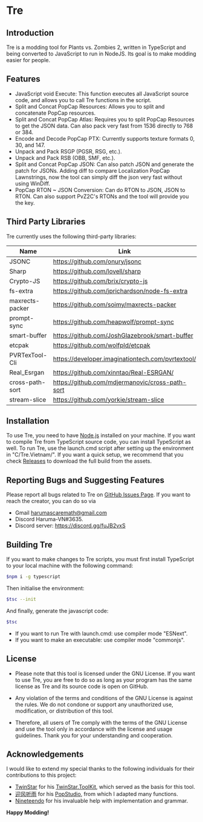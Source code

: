 # Tre
## Introduction


Tre is a modding tool for Plants vs. Zombies 2, written in TypeScript and being converted to JavaScript to run in NodeJS. Its goal is to make modding easier for people.


## Features

- JavaScript void Execute: This function executes all JavaScript source code, and allows you to call Tre functions in the script.
- Split and Concat PopCap Resources: Allows you to split and concatenate PopCap resources.
- Split and Concat PopCap Atlas: Requires you to split PopCap Resources to get the JSON data. Can also pack very fast from 1536 directly to 768 or 384.
- Encode and Decode PopCap PTX: Currently supports texture formats 0, 30, and 147.
- Unpack and Pack RSGP (PGSR, RSG, etc.).
- Unpack and Pack RSB (OBB, SMF, etc.).
- Split and Concat PopCap JSON: Can also patch JSON and generate the patch for JSONs. Adding diff to compare Localization PopCap Lawnstrings, now the tool can simply diff the json very fast without using WinDiff.
- PopCap RTON ~ JSON Conversion: Can do RTON to JSON, JSON to RTON. Can also support PvZ2C's RTONs and the tool will provide you the key.

## Third Party Libraries

Tre currently uses the following third-party libraries:

| Name | Link |
| ------ | ------ |
| JSONC | https://github.com/onury/jsonc |
| Sharp | https://github.com/lovell/sharp |
| Crypto-JS | https://github.com/brix/crypto-js |
| fs-extra | https://github.com/jprichardson/node-fs-extra|
| maxrects-packer | https://github.com/soimy/maxrects-packer|
| prompt-sync | https://github.com/heapwolf/prompt-sync |
| smart-buffer | https://github.com/JoshGlazebrook/smart-buffer |
| etcpak | https://github.com/wolfpld/etcpak |
| PVRTexTool-Cli | https://developer.imaginationtech.com/pvrtextool/ |
| Real_Esrgan | https://github.com/xinntao/Real-ESRGAN/ |
| cross-path-sort | https://github.com/mdjermanovic/cross-path-sort |
| stream-slice | https://github.com/yorkie/stream-slice |
## Installation

To use Tre, you need to have [Node.js](https://nodejs.org/) installed on your machine. If you want to compile Tre from TypeScript source code, you can install TypeScript as well. To run Tre, use the launch.cmd script after setting up the environment in "C/Tre.Vietnam/".
If you want a quick setup, we recommend that you check [Releases](https://github.com/Tre-VN/Tre/releases/) to download the full build from the assets.
## Reporting Bugs and Suggesting Features

Please report all bugs related to Tre on [GitHub Issues Page](https://github.com/Tre-VN/Tre/issues/).
If you want to reach the creator, you can do so via
- Gmail harumascaremath@gmail.com
- Discord Haruma-VN#3635.
- Discord server: https://discord.gg/fuJB2vxS 

## Building Tre

If you want to make changes to Tre scripts, you must first install TypeScript to your local machine with the following command:

```sh
$npm i -g typescript
```
Then initialise the environment:

```sh
$tsc --init
```
And finally, generate the javascript code:

```sh
$tsc
```
- If you want to run Tre with launch.cmd: use compiler mode "ESNext".
- If you want to make an executable: use compiler mode "commonjs".

## License

- Please note that this tool is licensed under the GNU License. If you want to use Tre, you are free to do so as long as your program has the same license as Tre and its source code is open on GitHub.

- Any violation of the terms and conditions of the GNU License is against the rules. We do not condone or support any unauthorized use, modification, or distribution of this tool.

- Therefore, all users of Tre comply with the terms of the GNU License and use the tool only in accordance with the license and usage guidelines. Thank you for your understanding and cooperation.

## Acknowledgements

I would like to extend my special thanks to the following individuals for their contributions to this project:

- [TwinStar](https://github.com/twinkles-twinstar) for his [TwinStar.ToolKit](https://github.com/twinkles-twinstar/TwinStar.ToolKit), which served as the basis for this tool.
- [迎风听雨](https://github.com/YingFengTingYu) for his [PopStudio](https://github.com/YingFengTingYu/PopStudio), from which I adapted many functions.
- [Nineteendo](https://github.com/Nineteendo) for his invaluable help with implementation and grammar.

**Happy Modding!**

